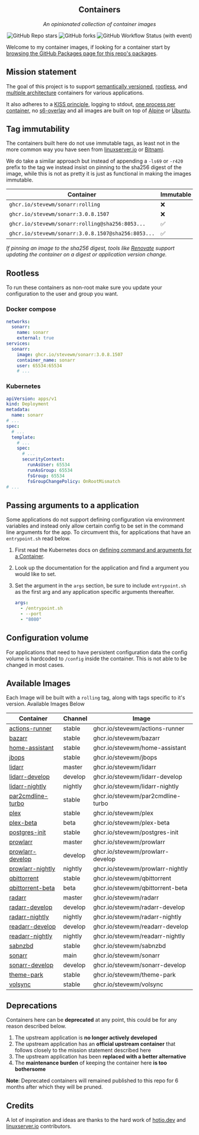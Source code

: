 <!---
NOTE: AUTO-GENERATED FILE
to edit this file, instead edit its template at: ./github/scripts/templates/README.md.j2
-->
<div align="center">


## Containers

_An opinionated collection of container images_

</div>

<div align="center">

![GitHub Repo stars](https://img.shields.io/github/stars/stevewm/containers?style=for-the-badge)
![GitHub forks](https://img.shields.io/github/forks/stevewm/containers?style=for-the-badge)
![GitHub Workflow Status (with event)](https://img.shields.io/github/actions/workflow/status/stevewm/containers/release-scheduled.yaml?style=for-the-badge&label=Scheduled%20Release)

</div>

Welcome to my container images, if looking for a container start by [browsing the GitHub Packages page for this repo's packages](https://github.com/onedr0p?tab=packages&repo_name=containers).

## Mission statement

The goal of this project is to support [semantically versioned](https://semver.org/), [rootless](https://rootlesscontaine.rs/), and [multiple architecture](https://www.docker.com/blog/multi-arch-build-and-images-the-simple-way/) containers for various applications.

It also adheres to a [KISS principle](https://en.wikipedia.org/wiki/KISS_principle), logging to stdout, [one process per container](https://testdriven.io/tips/59de3279-4a2d-4556-9cd0-b444249ed31e/), no [s6-overlay](https://github.com/just-containers/s6-overlay) and all images are built on top of [Alpine](https://hub.docker.com/_/alpine) or [Ubuntu](https://hub.docker.com/_/ubuntu).

## Tag immutability

The containers built here do not use immutable tags, as least not in the more common way you have seen from [linuxserver.io](https://fleet.linuxserver.io/) or [Bitnami](https://bitnami.com/stacks/containers).

We do take a similar approach but instead of appending a `-ls69` or `-r420` prefix to the tag we instead insist on pinning to the sha256 digest of the image, while this is not as pretty it is just as functional in making the images immutable.

| Container                                          | Immutable |
|----------------------------------------------------|-----------|
| `ghcr.io/stevewm/sonarr:rolling`                   | ❌         |
| `ghcr.io/stevewm/sonarr:3.0.8.1507`                | ❌         |
| `ghcr.io/stevewm/sonarr:rolling@sha256:8053...`    | ✅         |
| `ghcr.io/stevewm/sonarr:3.0.8.1507@sha256:8053...` | ✅         |

_If pinning an image to the sha256 digest, tools like [Renovate](https://github.com/renovatebot/renovate) support updating the container on a digest or application version change._

## Rootless

To run these containers as non-root make sure you update your configuration to the user and group you want.

### Docker compose

```yaml
networks:
  sonarr:
    name: sonarr
    external: true
services:
  sonarr:
    image: ghcr.io/stevewm/sonarr:3.0.8.1507
    container_name: sonarr
    user: 65534:65534
    # ...
```

### Kubernetes

```yaml
apiVersion: apps/v1
kind: Deployment
metadata:
  name: sonarr
# ...
spec:
  # ...
  template:
    # ...
    spec:
      # ...
      securityContext:
        runAsUser: 65534
        runAsGroup: 65534
        fsGroup: 65534
        fsGroupChangePolicy: OnRootMismatch
# ...
```

## Passing arguments to a application

Some applications do not support defining configuration via environment variables and instead only allow certain config to be set in the command line arguments for the app. To circumvent this, for applications that have an `entrypoint.sh` read below.

1. First read the Kubernetes docs on [defining command and arguments for a Container](https://kubernetes.io/docs/tasks/inject-data-application/define-command-argument-container/).
2. Look up the documentation for the application and find a argument you would like to set.
3. Set the argument in the `args` section, be sure to include `entrypoint.sh` as the first arg and any application specific arguments thereafter.

    ```yaml
    args:
      - /entrypoint.sh
      - --port
      - "8080"
    ```

## Configuration volume

For applications that need to have persistent configuration data the config volume is hardcoded to `/config` inside the container. This is not able to be changed in most cases.

## Available Images

Each Image will be built with a `rolling` tag, along with tags specific to it's version. Available Images Below

Container | Channel | Image
--- | --- | ---
[actions-runner](https://github.com/stevewm/containers/pkgs/container/actions-runner) | stable | ghcr.io/stevewm/actions-runner
[bazarr](https://github.com/stevewm/containers/pkgs/container/bazarr) | stable | ghcr.io/stevewm/bazarr
[home-assistant](https://github.com/stevewm/containers/pkgs/container/home-assistant) | stable | ghcr.io/stevewm/home-assistant
[jbops](https://github.com/stevewm/containers/pkgs/container/jbops) | stable | ghcr.io/stevewm/jbops
[lidarr](https://github.com/stevewm/containers/pkgs/container/lidarr) | master | ghcr.io/stevewm/lidarr
[lidarr-develop](https://github.com/stevewm/containers/pkgs/container/lidarr-develop) | develop | ghcr.io/stevewm/lidarr-develop
[lidarr-nightly](https://github.com/stevewm/containers/pkgs/container/lidarr-nightly) | nightly | ghcr.io/stevewm/lidarr-nightly
[par2cmdline-turbo](https://github.com/stevewm/containers/pkgs/container/par2cmdline-turbo) | stable | ghcr.io/stevewm/par2cmdline-turbo
[plex](https://github.com/stevewm/containers/pkgs/container/plex) | stable | ghcr.io/stevewm/plex
[plex-beta](https://github.com/stevewm/containers/pkgs/container/plex-beta) | beta | ghcr.io/stevewm/plex-beta
[postgres-init](https://github.com/stevewm/containers/pkgs/container/postgres-init) | stable | ghcr.io/stevewm/postgres-init
[prowlarr](https://github.com/stevewm/containers/pkgs/container/prowlarr) | master | ghcr.io/stevewm/prowlarr
[prowlarr-develop](https://github.com/stevewm/containers/pkgs/container/prowlarr-develop) | develop | ghcr.io/stevewm/prowlarr-develop
[prowlarr-nightly](https://github.com/stevewm/containers/pkgs/container/prowlarr-nightly) | nightly | ghcr.io/stevewm/prowlarr-nightly
[qbittorrent](https://github.com/stevewm/containers/pkgs/container/qbittorrent) | stable | ghcr.io/stevewm/qbittorrent
[qbittorrent-beta](https://github.com/stevewm/containers/pkgs/container/qbittorrent-beta) | beta | ghcr.io/stevewm/qbittorrent-beta
[radarr](https://github.com/stevewm/containers/pkgs/container/radarr) | master | ghcr.io/stevewm/radarr
[radarr-develop](https://github.com/stevewm/containers/pkgs/container/radarr-develop) | develop | ghcr.io/stevewm/radarr-develop
[radarr-nightly](https://github.com/stevewm/containers/pkgs/container/radarr-nightly) | nightly | ghcr.io/stevewm/radarr-nightly
[readarr-develop](https://github.com/stevewm/containers/pkgs/container/readarr-develop) | develop | ghcr.io/stevewm/readarr-develop
[readarr-nightly](https://github.com/stevewm/containers/pkgs/container/readarr-nightly) | nightly | ghcr.io/stevewm/readarr-nightly
[sabnzbd](https://github.com/stevewm/containers/pkgs/container/sabnzbd) | stable | ghcr.io/stevewm/sabnzbd
[sonarr](https://github.com/stevewm/containers/pkgs/container/sonarr) | main | ghcr.io/stevewm/sonarr
[sonarr-develop](https://github.com/stevewm/containers/pkgs/container/sonarr-develop) | develop | ghcr.io/stevewm/sonarr-develop
[theme-park](https://github.com/stevewm/containers/pkgs/container/theme-park) | stable | ghcr.io/stevewm/theme-park
[volsync](https://github.com/stevewm/containers/pkgs/container/volsync) | stable | ghcr.io/stevewm/volsync


## Deprecations

Containers here can be **deprecated** at any point, this could be for any reason described below.

1. The upstream application is **no longer actively developed**
2. The upstream application has an **official upstream container** that follows closely to the mission statement described here
3. The upstream application has been **replaced with a better alternative**
4. The **maintenance burden** of keeping the container here **is too bothersome**

**Note**: Deprecated containers will remained published to this repo for 6 months after which they will be pruned.

## Credits

A lot of inspiration and ideas are thanks to the hard work of [hotio.dev](https://hotio.dev/) and [linuxserver.io](https://www.linuxserver.io/) contributors.
